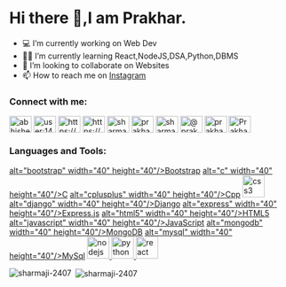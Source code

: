 
# Hi there 👋,I am Prakhar.

- 💻 I’m currently working on Web Dev
- 👨‍💻 I’m currently learning React,NodeJS,DSA,Python,DBMS	
- 👯 I’m looking to collaborate on Websites
- 📫 How to reach me on [Instagram](https://www.instagram.com/sharmaji_2407_/?hl=en)

<p align="center">
<h3 align="left">Connect with me:</h3>

<a href="https://www.linkedin.com/in/prakhar-sharma-366687127/" target="_blank"><img align="center" src="https://cdn.jsdelivr.net/npm/simple-icons@3.0.1/icons/linkedin.svg" alt="abhishek-kumar-dev" height="30" width="40" /></a>
<a href="https://stackoverflow.com/users/14484067/prakhar-sharma" target="blank"><img align="center" src="https://cdn.jsdelivr.net/npm/simple-icons@3.0.1/icons/stackoverflow.svg" alt="user:14484067" height="30" width="40" /></a>
<a href="https://www.facebook.com/prakhar.sharma.2407/" target="blank"><img align="center" src="https://cdn.jsdelivr.net/npm/simple-icons@3.0.1/icons/facebook.svg" alt="https://www.facebook.com/prakhar.sharma.2407" height="30" width="40" /></a>
<a href="https://www.instagram.com/sharmaji_2407_/" target="blank"><img align="center" src="https://cdn.jsdelivr.net/npm/simple-icons@3.0.1/icons/instagram.svg" alt="https://www.instagram.com/sharmaji_2407_/" height="30" width="40" /></a>
<a href="https://www.codechef.com/users/sharmaji_2407" target="blank"><img align="center" src="https://cdn.jsdelivr.net/npm/simple-icons@3.1.0/icons/codechef.svg" alt="sharmaji_2407" height="30" width="40" /></a>
<a href="https://www.hackerrank.com/prakharksharma" target="blank"><img align="center" src="https://cdn.jsdelivr.net/npm/simple-icons@3.0.1/icons/hackerrank.svg" alt="prakharksharma" height="30" width="40" /></a>
<a href="https://leetcode.com/sharmaji-2407/" target="blank"><img align="center" src="https://cdn.jsdelivr.net/npm/simple-icons@3.0.1/icons/leetcode.svg" alt="sharmaji-2407" height="30" width="40" /></a>
<a href="https://www.hackerearth.com/@prakhar616" target="blank"><img align="center" src="https://cdn.jsdelivr.net/npm/simple-icons@3.0.1/icons/hackerearth.svg" alt="@prakhar616" height="30" width="40" /></a>
<a href="https://auth.geeksforgeeks.org/user/prakharksharma/profile" target="blank"><img align="center" src="https://cdn.jsdelivr.net/npm/simple-icons@3.0.1/icons/geeksforgeeks.svg" alt="prakharksharma/profile" height="30" width="40" /></a>
<a href="https://dev.to/sharmaji2407">
  <img align="center" src="https://d2fltix0v2e0sb.cloudfront.net/dev-badge.svg" alt="Prakhar's DEV Profile" height="30" width="40">
</a>
</p>

<h3 align="left">Languages and Tools:</h3>
<p align="left"> <a href="https://getbootstrap.com" target="_blank"> alt="bootstrap" width="40" height="40"/>Bootstrap</a> 
<a href="https://www.cprogramming.com/" target="_blank"> alt="c" width="40" height="40"/>C</a> 
<a href="https://www.w3schools.com/cpp/" target="_blank"> alt="cplusplus" width="40" height="40"/>Cpp</a> 
<a href="https://www.w3schools.com/css/" target="_blank"> <img src="https://devicons.github.io/devicon/devicon.git/icons/css3/css3-original-wordmark.svg" alt="css3" width="40" height="40"/> </a> 
<a href="https://www.djangoproject.com/" target="_blank"> alt="django" width="40" height="40"/>Django</a> 
<a href="https://expressjs.com" target="_blank">alt="express" width="40" height="40"/>Express.js</a>
<a href="https://www.w3.org/html/" target="_blank"> alt="html5" width="40" height="40"/>HTML5</a> 
<a href="https://developer.mozilla.org/en-US/docs/Web/JavaScript" target="_blank">alt="javascript" width="40" height="40"/>JavaScript</a> 
<a href="https://www.mongodb.com/" target="_blank">alt="mongodb" width="40" height="40"/>MongoDB</a> 
<a href="https://www.mysql.com/" target="_blank"> alt="mysql" width="40" height="40"/>MySql</a> 
<a href="https://nodejs.org" target="_blank"> <img src="https://devicons.github.io/devicon/devicon.git/icons/nodejs/nodejs-original-wordmark.svg" alt="nodejs" width="40" height="40"/> </a> <a href="https://www.python.org" target="_blank"> <img src="https://devicons.github.io/devicon/devicon.git/icons/python/python-original.svg" alt="python" width="40" height="40"/> </a> <a href="https://reactjs.org/" target="_blank"> <img src="https://devicons.github.io/devicon/devicon.git/icons/react/react-original-wordmark.svg" alt="react" width="40" height="40"/> </a>  </p>

<p><img align="left" src="https://github-readme-stats.vercel.app/api/top-langs/?username=sharmaji-2407&layout=compact&theme=dracula" alt="sharmaji-2407" /></p>

<p>&nbsp;<img align="center" src="https://github-readme-stats.vercel.app/api?username=sharmaji-2407&show_icons=true&theme=dracula" alt="sharmaji-2407" /></p>
